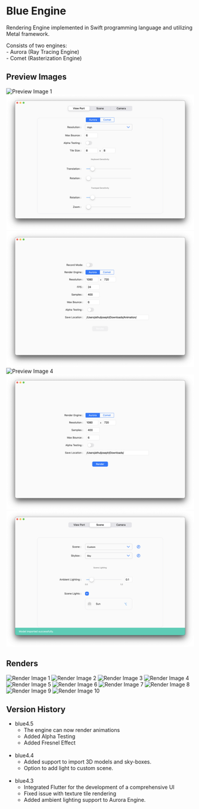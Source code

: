 # Blue Engine

Rendering Engine implemented in Swift programming language and utilizing Metal framework.

Consists of two engines: <br/>
    - Aurora (Ray Tracing Engine) <br/>
    - Comet (Rasterization Engine)

## Preview Images

![Preview Image 1](assets/Preview/1.png)
![Preview Image 2](assets/Preview/2.png)
![Preview Image 3](assets/Preview/3.png)
![Preview Image 4](assets/Preview/4.png)
![Preview Image 5](assets/Preview/5.png)
![Preview Image 6](assets/Preview/6.png)

## Renders

![Render Image 1](assets/Renders/1.png)
![Render Image 2](assets/Renders/2.png)
![Render Image 3](assets/Renders/3.png)
![Render Image 4](assets/Renders/4.png)
![Render Image 5](assets/Renders/5.png)
![Render Image 6](assets/Renders/6.png)
![Render Image 7](assets/Renders/7.png)
![Render Image 8](assets/Renders/8.png)
![Render Image 9](assets/Renders/9.png)
![Render Image 10](assets/Renders/10.png)


## Version History

* blue4.5
  * The engine can now render animations
  * Added Alpha Testing
  * Added Fresnel Effect
<br></br>
* blue4.4
  * Added support to import 3D models and sky-boxes.
  * Option to add light to custom scene.
<br></br>
* blue4.3
    * Integrated Flutter for the development of a comprehensive UI
    * Fixed issue with texture tile rendering
    * Added ambient lighting support to Aurora Engine.

